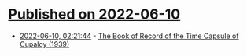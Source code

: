 # [Published on 2022-06-10](index.md)

* [2022-06-10, 02:21:44](https://news.ycombinator.com/item?id=31689279) - [The Book of Record of the Time Capsule of Cupaloy (1939)](https://en.wikisource.org/wiki/Book_of_Record_of_the_Time_Capsule_of_Cupaloy)

